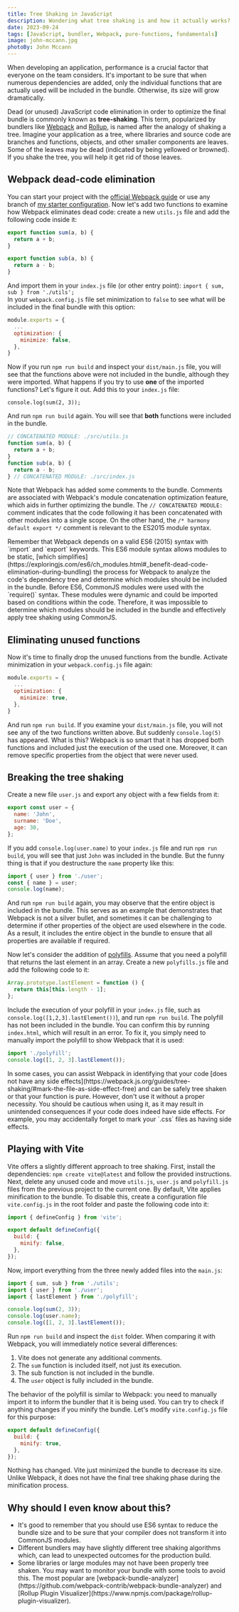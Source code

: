```yaml
---
title: Tree Shaking in JavaScript
description: Wondering what tree shaking is and how it actually works?
date: 2023-09-24
tags: [JavaScript, bundler, Webpack, pure-functions, fundamentals]
image: john-mccann.jpg
photoBy: John Mccann
---
```


When developing an application, performance is a crucial factor that everyone on the team considers. It's important to be sure that when numerous dependencies are added, only the individual functions that are actually used will be included in the bundle. Otherwise, its size will grow dramatically.

Dead (or unused) JavaScript code elimination in order to optimize the final bundle is commonly known as **tree-shaking**. This term, popularized by bundlers like [Webpack](https://webpack.js.org/) and [Rollup](https://rollupjs.org/), is named after the analogy of shaking a tree. Imagine your application as a tree, where libraries and source code are branches and functions, objects, and other smaller components are leaves. Some of the leaves may be dead (indicated by being yellowed or browned). If you shake the tree, you will help it get rid of those leaves.

## Webpack dead-code elimination

You can start your project with the [official Webpack guide](https://webpack.js.org/guides/getting-started/) or use any branch of [my starter configuration](https://github.com/User0k/webpack5-boilerplate/). Now let's add two functions to examine how Webpack eliminates dead code: create a new `utils.js` file and add the following code inside it:

```js
export function sum(a, b) {
  return a + b;
}

export function sub(a, b) {
  return a - b;
}
```

And import them in your `index.js` file (or other entry point): `import { sum, sub } from './utils';`
<br>
In your `webpack.config.js` file set minimization to `false` to see what will be included in the final bundle with this option:

```js {4}
module.exports = {
  ...
  optimization: {
    minimize: false,
  },
}
```

Now if you run `npm run build` and inspect your `dist/main.js` file, you will see that the functions above were not included in the bundle, although they were imported. What happens if you try to use **one** of the imported functions? Let's figure it out. Add this to your `index.js` file:

`console.log(sum(2, 3));`

And run `npm run build` again. You will see that **both** functions were included in the bundle.

```js
// CONCATENATED MODULE: ./src/utils.js
function sum(a, b) {
  return a + b;
}
function sub(a, b) {
  return a - b;
} // CONCATENATED MODULE: ./src/index.js
```

Note that Webpack has added some comments to the bundle. Comments are associated with Webpack's module concatenation optimization feature, which aids in further optimizing the bundle. The `// CONCATENATED MODULE:` comment indicates that the code following it has been concatenated with other modules into a single scope. On the other hand, the `/* harmony default export */` comment is relevant to the ES2015 module syntax.

<note-warning>
Remember that Webpack depends on a valid ES6 (2015) syntax with `import` and `export` keywords. This ES6 module syntax allows modules to be static, [which simplifies](https://exploringjs.com/es6/ch_modules.html#_benefit-dead-code-elimination-during-bundling) the process for Webpack to analyze the code's dependency tree and determine which modules should be included in the bundle. Before ES6, CommonJS modules were used with the `require()` syntax. These modules were dynamic and could be imported based on conditions within the code. Therefore, it was impossible to determine which modules should be included in the bundle and effectively apply tree shaking using CommonJS.
</note-warning>

## Eliminating unused functions

Now it's time to finally drop the unused functions from the bundle. Activate minimization in your `webpack.config.js` file again:

```js {4}
module.exports = {
  ...
  optimization: {
    minimize: true,
  },
}
```

And run `npm run build`. If you examine your `dist/main.js` file, you will not see any of the two functions written above. But suddenly `console.log(5)` has appeared. What is this? Webpack is so smart that it has dropped both functions and included just the execution of the used one. Moreover, it can remove specific properties from the object that were never used.

## Breaking the tree shaking

Create a new file `user.js` and export any object with a few fields from it:

```js
export const user = {
  name: 'John',
  surname: 'Doe',
  age: 30,
};
```

If you add `console.log(user.name)` to your `index.js` file and run `npm run build`, you will see that just `John` was included in the bundle. But the funny thing is that if you destructure the `name` property like this:

```js
import { user } from './user';
const { name } = user;
console.log(name);
```

And run `npm run build` again, you may observe that the entire object is included in the bundle. This serves as an example that demonstrates that Webpack is not a silver bullet, and sometimes it can be challenging to determine if other properties of the object are used elsewhere in the code. As a result, it includes the entire object in the bundle to ensure that all properties are available if required.

Now let's consider the addition of [polyfills](https://developer.mozilla.org/en-US/docs/Glossary/Polyfill). Assume that you need a polyfill that returns the last element in an array. Create a new `polyfills.js` file and add the following code to it:

```js
Array.prototype.lastElement = function () {
  return this[this.length - 1];
};
```

Include the execution of your polyfill in your `index.js` file, such as `console.log([1,2,3].lastElement())`), and run `npm run build`. The polyfill has not been included in the bundle. You can confirm this by running `index.html`, which will result in an error. To fix it, you simply need to manually import the polyfill to show Webpack that it is used:

```js
import './polyfill';
console.log([1, 2, 3].lastElement());
```

<note-info>
In some cases, you can assist Webpack in identifying that your code [does not have any side effects](https://webpack.js.org/guides/tree-shaking/#mark-the-file-as-side-effect-free) and can be safely tree shaken or that your function is pure.  However, don't use it without a proper necessity. You should be cautious when using it, as it may result in unintended consequences if your code does indeed have side effects. For example, you may accidentally forget to mark your `.css` files as having side effects.
</note-info>

## Playing with Vite

Vite offers a slightly different approach to tree shaking. First, install the dependencies: `npm create vite@latest` and follow the provided instructions. Next, delete any unused code and move `utils.js`, `user.js` and `polyfill.js` files from the previous project to the current one. By default, Vite applies minification to the bundle. To disable this, create a configuration file `vite.config.js` in the root folder and paste the following code into it:

```js
import { defineConfig } from 'vite';

export default defineConfig({
  build: {
    minify: false,
  },
});
```

Now, import everything from the three newly added files into the `main.js`:

```js
import { sum, sub } from './utils';
import { user } from './user';
import { lastElement } from './polyfill';

console.log(sum(2, 3));
console.log(user.name);
console.log([1, 2, 3].lastElement());
```

Run `npm run build` and inspect the `dist` folder. When comparing it with Webpack, you will immediately notice several differences:

1. Vite does not generate any additional comments.
2. The `sum` function is included itself, not just its execution.
3. The sub function is not included in the bundle.
4. The `user` object is fully included in the bundle.

The behavior of the polyfill is similar to Webpack: you need to manually import it to inform the bundler that it is being used. You can try to check if anything changes if you minify the bundle. Let's modify `vite.config.js` file for this purpose:

```js {3}
export default defineConfig({
  build: {
    minify: true,
  },
});
```

Nothing has changed. Vite just minimized the bundle to decrease its size. Unlike Webpack, it does not have the final tree shaking phase during the minification process.

## Why should I even know about this?

<ul className="list-circle-margin">
  <li>
    It's good to remember that you should use ES6 syntax to reduce the bundle size and to be sure that your compiler does not transform it into CommonJS modules.
  </li>
  <li>
    Different bundlers may have slightly different tree shaking algorithms which, can lead to unexpected outcomes for the production build.
  </li>
  <li>
    Some libraries or large modules may not have been properly tree shaken. You may want to monitor your bundle with some tools to avoid this. The most popular are [webpack-bundle-analyzer](https://github.com/webpack-contrib/webpack-bundle-analyzer) and [Rollup Plugin Visualizer](https://www.npmjs.com/package/rollup-plugin-visualizer).
  </li>
</ul>
